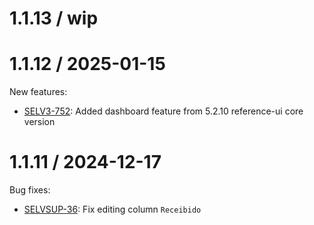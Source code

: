 1.1.13 / wip
==================

1.1.12 / 2025-01-15
==================

New features:
* [SELV3-752](https://openlmis.atlassian.net/browse/SELV3-752): Added dashboard feature from 5.2.10 reference-ui core version

1.1.11 / 2024-12-17
==================

Bug fixes:
* [SELVSUP-36](https://openlmis.atlassian.net/browse/SELVSUP-36): Fix editing column `Receibido`
